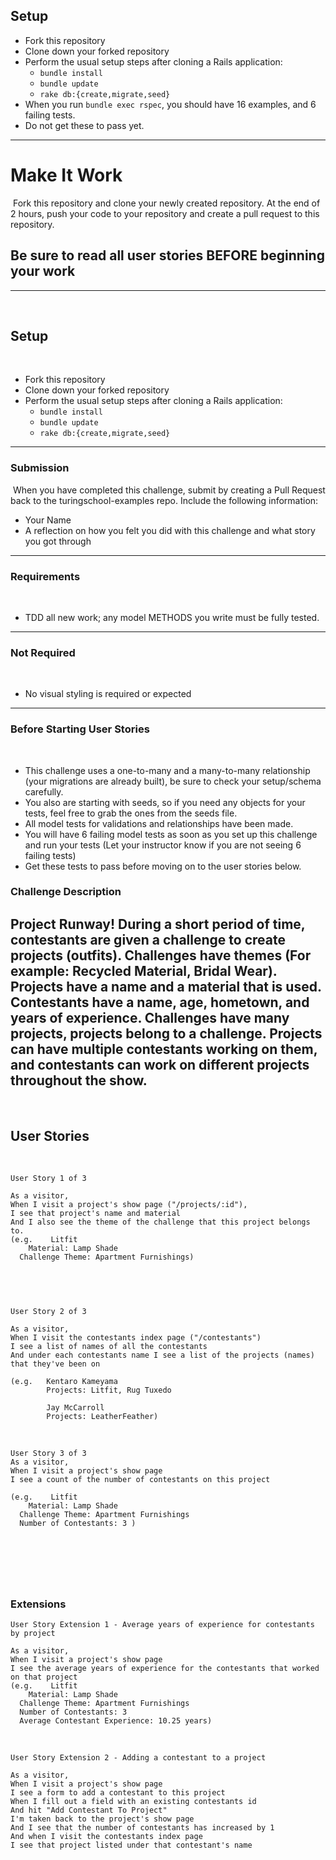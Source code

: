 ## Setup

* Fork this repository
* Clone down your forked repository
* Perform the usual setup steps after cloning a Rails application:
  - `bundle install`
  - `bundle update`
  - `rake db:{create,migrate,seed}`
* When you run `bundle exec rspec`, you should have 16 examples, and 6 failing tests.
* Do not get these to pass yet.
---
# Make It Work
​
Fork this repository and clone your newly created repository. At the end of 2 hours, push your code to your repository and create a pull request to this repository.
​
## Be sure to read all user stories BEFORE beginning your work
---
​
## Setup
​
* Fork this repository
* Clone down your forked repository
* Perform the usual setup steps after cloning a Rails application:
  - `bundle install`
  - `bundle update`
  - `rake db:{create,migrate,seed}`
---
### Submission
​
When you have completed this challenge, submit by creating a Pull Request back to the turingschool-examples repo. Include the following information:
​
* Your Name
* A reflection on how you felt you did with this challenge and what story you got through
---
### Requirements
​
* TDD all new work; any model METHODS you write must be fully tested.
---
### Not Required
​
* No visual styling is required or expected
---
### Before Starting User Stories
​
* This challenge uses a one-to-many and a many-to-many relationship (your migrations are already built), be sure to check your setup/schema carefully.
* You also are starting with seeds, so if you need any objects for your tests, feel free to grab the ones from the seeds file.
* All model tests for validations and relationships have been made.
* You will have 6 failing model tests as soon as you set up this challenge and run your tests (Let your instructor know if you are not seeing 6 failing tests)
* Get these tests to pass before moving on to the user stories below.
​
### Challenge Description
​
Project Runway! During a short period of time, contestants are given a challenge to create projects (outfits). Challenges have themes (For example: Recycled Material, Bridal Wear). Projects have a name and a material that is used. Contestants have a name, age, hometown, and years of experience. Challenges have many projects, projects belong to a challenge. Projects can have multiple contestants working on them, and contestants can work on different projects throughout the show.
​
---
​
## User Stories
​
```
User Story 1 of 3
​
As a visitor,
When I visit a project's show page ("/projects/:id"),
I see that project's name and material
And I also see the theme of the challenge that this project belongs to.
(e.g.    Litfit
    Material: Lamp Shade
  Challenge Theme: Apartment Furnishings)
​
​
```
​
```
User Story 2 of 3
​
As a visitor,
When I visit the contestants index page ("/contestants")
I see a list of names of all the contestants
And under each contestants name I see a list of the projects (names) that they've been on
​
(e.g.   Kentaro Kameyama
        Projects: Litfit, Rug Tuxedo
​
        Jay McCarroll
        Projects: LeatherFeather)
```
​
```
User Story 3 of 3
As a visitor,
When I visit a project's show page
I see a count of the number of contestants on this project
​
(e.g.    Litfit
    Material: Lamp Shade
  Challenge Theme: Apartment Furnishings
  Number of Contestants: 3 )
```
​
---
​
### Extensions
```
User Story Extension 1 - Average years of experience for contestants by project
​
As a visitor,
When I visit a project's show page
I see the average years of experience for the contestants that worked on that project
(e.g.    Litfit
    Material: Lamp Shade
  Challenge Theme: Apartment Furnishings
  Number of Contestants: 3
  Average Contestant Experience: 10.25 years)
```
​
```
User Story Extension 2 - Adding a contestant to a project
​
As a visitor,
When I visit a project's show page
I see a form to add a contestant to this project
When I fill out a field with an existing contestants id
And hit "Add Contestant To Project"
I'm taken back to the project's show page
And I see that the number of contestants has increased by 1
And when I visit the contestants index page
I see that project listed under that contestant's name
```
